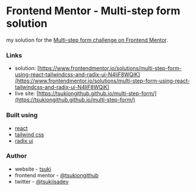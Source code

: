 # Frontend Mentor - Multi-step form solution

my solution for the [Multi-step form challenge on Frontend Mentor](https://www.frontendmentor.io/challenges/multistep-form-YVAnSdqQBJ).

### Links

- solution: [https://www.frontendmentor.io/solutions/multi-step-form-using-react-tailwindcss-and-radix-ui-N4liF8WQiK](https://www.frontendmentor.io/solutions/multi-step-form-using-react-tailwindcss-and-radix-ui-N4liF8WQiK)
- live site: [https://tsukiongithub.github.io/multi-step-form/](https://tsukiongithub.github.io/multi-step-form/)

### Built using

- [react](https://react.dev/)
- [tailwind css](https://tailwindcss.com)
- [radix ui](https://www.radix-ui.com/primitives)

### Author

- website - [tsuki](https://tsukiisa.dev)
- frontend mentor - [@tsukiongithub](https://www.frontendmentor.io/profile/tsukiongithub)
- twitter - [@tsukiisadev](https://www.twitter.com/tsukiisadev)
